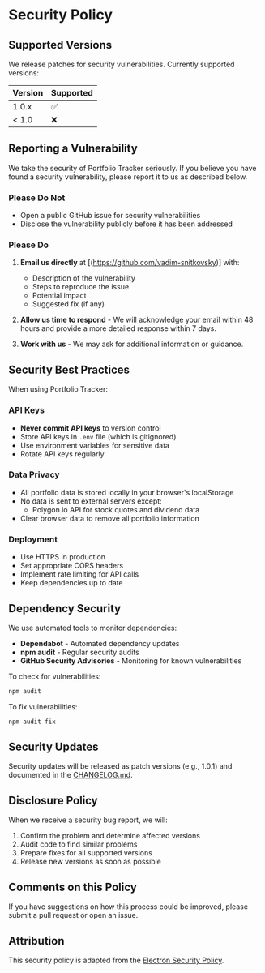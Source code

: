# Security Policy

## Supported Versions

We release patches for security vulnerabilities. Currently supported versions:

| Version | Supported          |
| ------- | ------------------ |
| 1.0.x   | :white_check_mark: |
| < 1.0   | :x:                |

## Reporting a Vulnerability

We take the security of Portfolio Tracker seriously. If you believe you have found a security vulnerability, please report it to us as described below.

### Please Do Not

- Open a public GitHub issue for security vulnerabilities
- Disclose the vulnerability publicly before it has been addressed

### Please Do

1. **Email us directly** at [(https://github.com/vadim-snitkovsky)] with:
   - Description of the vulnerability
   - Steps to reproduce the issue
   - Potential impact
   - Suggested fix (if any)

2. **Allow us time to respond** - We will acknowledge your email within 48 hours and provide a more detailed response within 7 days.

3. **Work with us** - We may ask for additional information or guidance.

## Security Best Practices

When using Portfolio Tracker:

### API Keys

- **Never commit API keys** to version control
- Store API keys in `.env` file (which is gitignored)
- Use environment variables for sensitive data
- Rotate API keys regularly

### Data Privacy

- All portfolio data is stored locally in your browser's localStorage
- No data is sent to external servers except:
  - Polygon.io API for stock quotes and dividend data
- Clear browser data to remove all portfolio information

### Deployment

- Use HTTPS in production
- Set appropriate CORS headers
- Implement rate limiting for API calls
- Keep dependencies up to date

## Dependency Security

We use automated tools to monitor dependencies:

- **Dependabot** - Automated dependency updates
- **npm audit** - Regular security audits
- **GitHub Security Advisories** - Monitoring for known vulnerabilities

To check for vulnerabilities:

```bash
npm audit
```

To fix vulnerabilities:

```bash
npm audit fix
```

## Security Updates

Security updates will be released as patch versions (e.g., 1.0.1) and documented in the [CHANGELOG.md](CHANGELOG.md).

## Disclosure Policy

When we receive a security bug report, we will:

1. Confirm the problem and determine affected versions
2. Audit code to find similar problems
3. Prepare fixes for all supported versions
4. Release new versions as soon as possible

## Comments on this Policy

If you have suggestions on how this process could be improved, please submit a pull request or open an issue.

## Attribution

This security policy is adapted from the [Electron Security Policy](https://github.com/electron/electron/blob/main/SECURITY.md).

